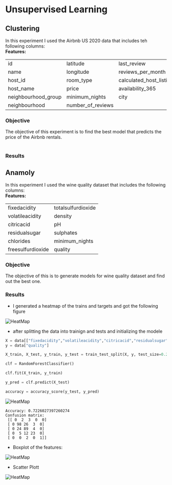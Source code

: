 # Unsupervised Learning
## Clustering
In this experiment I used the Airbnb US 2020 data that includes teh following columns:
<br>
**Features:**

|                     |                   |                                |
|---------------------|-------------------|--------------------------------|
| id                  | latitude          | last_review                    |
| name                | longitude         | reviews_per_month              |
| host_id             | room_type         | calculated_host_listings_count |
| host_name           | price             | availability_365               |
| neighbourhood_group | minimum_nights    | city                           |
| neighbourhood       | number_of_reviews |                                |

### Objective
The objective of this experiment is to find the best model that predicts the price of the Airbnb rentals.
<br><br>
### Results
## Anamoly
In this experiment I used the wine quality dataset that includes the following
columns:
<br>
**Features:**

|                   |                    |
|-------------------|--------------------|
| fixedacidity      | totalsulfurdioxide | 
| volatileacidity   | density            |
| citricacid        | pH                 |
| residualsugar     | sulphates          |
| chlorides         | minimum_nights     |
| freesulfurdioxide | quality            |


### Objective
The objective of this is to generate models for wine quality dataset and find out the best one.
### Results
* I generated a heatmap of the trains and targets and got the following figure

![HeatMap](img/Classification-Figure_1.png)
* after splitting the data into trainign and tests and initializing the modele
```python
X = data[["fixedacidity","volatileacidity","citricacid","residualsugar","chlorides","freesulfurdioxide","totalsulfurdioxide","density","pH","sulphates","alcohol"]]
y = data["quality"]

X_train, X_test, y_train, y_test = train_test_split(X, y, test_size=0.2)

clf = RandomForestClassifier()

clf.fit(X_train, y_train)

y_pred = clf.predict(X_test)

accuracy = accuracy_score(y_test, y_pred)
```
![HeatMap](img/Classification-Figure_5.png)
```text
Accuracy: 0.7226027397260274
Confusion matrix:
 [[ 0  2  3  0  0]
 [ 0 98 26  3  0]
 [ 0 24 89  4  0]
 [ 0  5 12 23  0]
 [ 0  0  2  0  1]]
```
* Boxplot of the features:

![HeatMap](img/Classification-Figure_3.png)
* Scatter Plott

![HeatMap](img/Classification-Figure_4.png)


